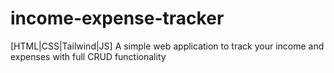 # income-expense-tracker
[HTML|CSS|Tailwind|JS] A simple web application to track your income and expenses with full CRUD functionality
